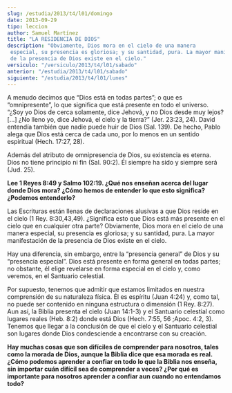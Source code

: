 ```yaml
---
slug: /estudia/2013/t4/l01/domingo
date: 2013-09-29
tipo: leccion
author: Samuel Martínez
title: "LA RESIDENCIA DE DIOS"
description: "Obviamente, Dios mora en el cielo de una manera especial, su presencia es gloriosa; y su santidad, pura. La mayor manifestación de la presencia de Dios existe en el cielo."
versiculo: "/versiculo/2013/t4/l01/sabado"
anterior: "/estudia/2013/t4/l01/sabado"
siguiente: "/estudia/2013/t4/l01/lunes"
---
```


A menudo decimos que “Dios está en todas partes”; o que es “omnipresente”, lo que significa que está presente en todo el universo. “¿Soy yo Dios de cerca solamente, dice Jehová, y no Dios desde muy lejos? [...] ¿No lleno yo, dice Jehová, el cielo y la tierra?” (Jer. 23:23, 24). David entendía también que nadie puede huir de Dios (Sal. 139). De hecho, Pablo alega que Dios está cerca de cada uno, por lo menos en un sentido espiritual (Hech. 17:27, 28).

Además del atributo de omnipresencia de Dios, su existencia es eterna. Dios no tiene principio ni fin (Sal. 90:2). Él siempre ha sido y siempre será (Jud. 25).

**Lee 1 Reyes 8:49 y Salmo 102:19. ¿Qué nos enseñan acerca del lugar donde Dios mora? ¿Cómo hemos de entender lo que esto significa? ¿Podemos entenderlo?**

Las Escrituras están llenas de declaraciones alusivas a que Dios reside en el cielo (1 Rey. 8:30,43,49). ¿Significa esto que Dios está más presente en el cielo que en cualquier otra parte? Obviamente, Dios mora en el cielo de una manera especial, su presencia es gloriosa; y su santidad, pura. La mayor manifestación de la presencia de Dios existe en el cielo.

Hay una diferencia, sin embargo, entre la “presencia general” de Dios y su “presencia especial”. Dios está presente en forma general en todas partes; no obstante, él elige revelarse en forma especial en el cielo y, como veremos, en el Santuario celestial.

Por supuesto, tenemos que admitir que estamos limitados en nuestra comprensión de su naturaleza física. Él es espíritu (Juan 4:24) y, como tal, no puede ser contenido en ninguna estructura o dimensión (1 Rey. 8:27). Aun así, la Biblia presenta el cielo (Juan 14:1-3) y el Santuario celestial como lugares reales (Heb. 8:2) donde está Dios (Hech. 7:55, 56 ;Apoc. 4:2, 3). Tenemos que llegar a la conclusión de que el cielo y el Santuario celestial son lugares donde Dios condesciende a encontrarse con su creación.

**Hay muchas cosas que son difíciles de comprender para nosotros, tales como la morada de Dios, aunque la Biblia dice que esa morada es real. ¿Cómo podemos aprender a confiar en todo lo que la Biblia nos enseña, sin importar cuán difícil sea de comprender a veces? ¿Por qué es importante para nosotros aprender a confiar aun cuando no entendamos todo?**
